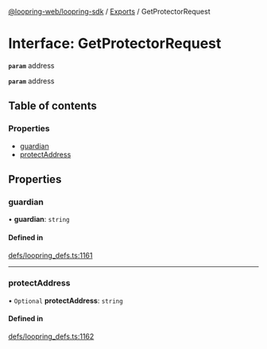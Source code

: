 [@loopring-web/loopring-sdk](../README.md) / [Exports](../modules.md) / GetProtectorRequest

# Interface: GetProtectorRequest

**`param`** address

**`param`** address

## Table of contents

### Properties

- [guardian](GetProtectorRequest.md#guardian)
- [protectAddress](GetProtectorRequest.md#protectaddress)

## Properties

### guardian

• **guardian**: `string`

#### Defined in

[defs/loopring_defs.ts:1161](https://github.com/Loopring/loopring_sdk/blob/cd42b57/src/defs/loopring_defs.ts#L1161)

___

### protectAddress

• `Optional` **protectAddress**: `string`

#### Defined in

[defs/loopring_defs.ts:1162](https://github.com/Loopring/loopring_sdk/blob/cd42b57/src/defs/loopring_defs.ts#L1162)
